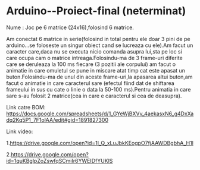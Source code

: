 # Arduino--Proiect-final (neterminat)

Nume : Joc pe 6 matrice (24x16),folosind 6 matrice.

Am conectat 6 matrice in serie(folosind in total pentru ele doar 3 pini de pe arduino...se foloseste un singur obiect cand se lucreaza cu ele).Am facut un caracter care,daca nu se executa nicio comanda asupra lui,sta pe loc si care ocupa cam o matrice intreaga.Folosindu-ma de 3 frame-uri diferite care se deruleaza la 100 ms fiecare (3 pozitii ale corpului) am facut o animatie in care omuletul se pune in miscare atat timp cat este apasat un buton.Folosindu-ma de unul din aceste frame-uri,la apasarea altui buton,am facut o animatie in care caracterul sare (efectul fiind dat de shiftarea frameului in sus cu cate o linie o data la 50-100 ms).Pentru animatia in care sare s-au folosit 2 matrice(cea in care e caracterul si cea de deasupra).



Link catre BOM:
https://docs.google.com/spreadsheets/d/1_GYeWjBXVv_4aekasxN6_g4DxXadq2Kq5P1_7F1olAA/edit#gid=1891827300

Link video:

1.https://drive.google.com/open?id=1l_Q_xLuJbkKEogpO7fjAAWDBgbhA_H1l

2.https://drive.google.com/open?id=1quKBglpZoZswfqSCmiIr6YWEIDfYUKlS

